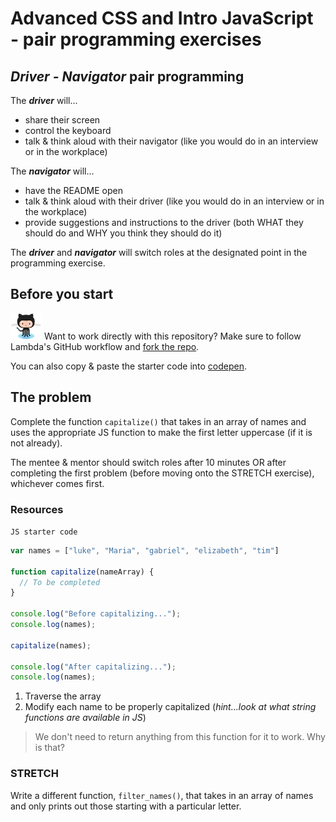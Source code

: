 # Advanced CSS and Intro JavaScript - pair programming exercises

## _Driver - Navigator_ pair programming
The ***driver*** will... 
* share their screen
* control the keyboard
* talk & think aloud with their navigator (like you would do in an interview or in the workplace)   

The ***navigator*** will...  
* have the README open 
* talk & think aloud with their driver (like you would do in an interview or in the workplace) 
* provide suggestions and instructions to the driver (both WHAT they should do and WHY you think they should do it)  


The ***driver*** and ***navigator*** will switch roles at the designated point in the programming exercise.

## Before you start
![github](img/Octocat.png) Want to work directly with this repository? Make sure to follow Lambda's GitHub workflow and [fork the repo](https://help.github.com/en/github/getting-started-with-github/fork-a-repo).

You can also copy & paste the starter code into [codepen](https://codepen.io/).  
 
## The problem 
Complete the function `capitalize()` that takes in an array of names and uses the appropriate JS function to make the first letter uppercase (if it is not already).

The mentee & mentor should switch roles after 10 minutes OR after completing the first problem (before moving onto the STRETCH exercise), whichever comes first.

### Resources
`JS starter code`
```javascript
var names = ["luke", "Maria", "gabriel", "elizabeth", "tim"]

function capitalize(nameArray) {
  // To be completed
}

console.log("Before capitalizing...");
console.log(names);  

capitalize(names);

console.log("After capitalizing...");
console.log(names);  
```
1. Traverse the array
2. Modify each name to be properly capitalized (_hint...look at what string functions are available in JS_)
> We don't need to return anything from this function for it to work. Why is that?

### STRETCH 
Write a different function, `filter_names()`, that takes in an array of names and only prints out those starting with a particular letter.
